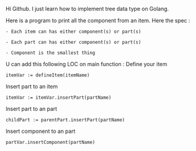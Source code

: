 Hi Github. I just learn how to implement tree data type on Golang.

Here is a program to print all the component from an item. Here the spec :

    - Each item can has either component(s) or part(s)
    
    - Each part can has either component(s) or part(s)
    
    - Component is the smallest thing
    

U can add this following LOC on main function :
Define your item

`itemVar := defineItem(itemName)`

Insert part to an item

`itemVar := itemVar.insertPart(partName)`

Insert part to an part

`childPart := parentPart.insertPart(partName)`

Insert component to an part

`partVar.insertComponent(partName)`
